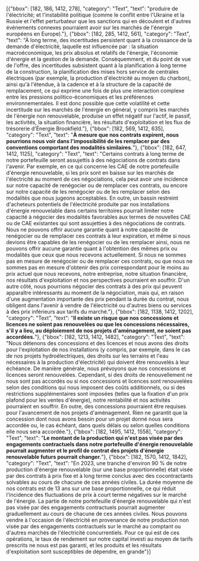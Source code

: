 [{"bbox": [182, 186, 1412, 278], "category": "Text", "text": "produire de l'électricité; et l'instabilité politique (comme le conflit entre l'Ukraine et la Russie et l'effet perturbateur que les sanctions qui en découlent et d'autres événements connexes pourraient avoir sur les marchés de l'énergie européens en Europe)."}, {"bbox": [182, 285, 1412, 561], "category": "Text", "text": "À long terme, des incertitudes persistent quant à la croissance de la demande d'électricité, laquelle est influencée par : la situation macroéconomique, les prix absolus et relatifs de l'énergie, l'économie d'énergie et la gestion de la demande. Conséquemment, et du point de vue de l'offre, des incertitudes subsistent quant à la planification à long terme de la construction, la planification des mises hors service de centrales électriques (par exemple, la production d'électricité au moyen du charbon), ainsi qu'à l'étendue, à la cadence et à la structure de la capacité de remplacement, ce qui exprime une fois de plus une interaction complexe entre les pressions politico-économiques et les préférences environnementales. Il est donc possible que cette volatilité et cette incertitude sur les marchés de l'énergie en général, y compris les marchés de l'énergie non renouvelable, produise un effet négatif sur l'actif, le passif, les activités, la situation financière, les résultats d'exploitation et les flux de trésorerie d'Énergie Brookfield."}, {"bbox": [182, 569, 1412, 635], "category": "Text", "text": "**À mesure que nos contrats expirent, nous pourrions nous voir dans l'impossibilité de les remplacer par des conventions comportant des modalités similaires.**"}, {"bbox": [182, 647, 1412, 1125], "category": "Text", "text": "Certains contrats à long terme de notre portefeuille seront assujettis à des négociations de contrats dans l'avenir. Par exemple, en ce qui concerne les CAE de notre portefeuille d'énergie renouvelable, si les prix sont en baisse sur les marchés de l'électricité au moment de ces négociations, cela peut avoir une incidence sur notre capacité de renégocier ou de remplacer ces contrats, ou encore sur notre capacité de les renégocier ou de les remplacer selon des modalités que nous jugeons acceptables. En outre, un bassin restreint d'acheteurs potentiels de l'électricité produite par nos installations d'énergie renouvelable dans certains territoires pourrait limiter notre capacité à négocier des modalités favorables aux termes de nouvelles CAE ou de CAE existantes qui sont assujetties à des négociations de contrats. Nous ne pouvons offrir aucune garantie quant à notre capacité de renégocier ou de remplacer ces contrats à leur expiration, et même si nous devions être capables de les renégocier ou de les remplacer ainsi, nous ne pouvons offrir aucune garantie quant à l'obtention des mêmes prix ou modalités que ceux que nous recevons actuellement. Si nous ne sommes pas en mesure de renégocier ou de remplacer ces contrats, ou que nous ne sommes pas en mesure d'obtenir des prix correspondant pour le moins au prix actuel que nous recevons, notre entreprise, notre situation financière, nos résultats d'exploitation et nos perspectives pourraient en souffrir. D'un autre côté, nous pourrions négocier des contrats à des prix qui peuvent apparaître intéressants au moment de la négociation, mais qui, en raison d'une augmentation importante des prix pendant la durée du contrat, nous obligent dans l'avenir à vendre de l'électricité ou d'autres biens ou services à des prix inférieurs aux tarifs du marché."}, {"bbox": [182, 1138, 1412, 1202], "category": "Text", "text": "**Il existe un risque que nos concessions et licences ne soient pas renouvelées ou que les concessions nécessaires, s'il y a lieu, au déploiement de nos projets d'aménagement, ne soient pas accordées.**"}, {"bbox": [182, 1213, 1412, 1482], "category": "Text", "text": "Nous détenons des concessions et des licences et nous avons des droits pour l'exploitation de nos installations (y compris, par exemple, dans le cas de nos projets hydroélectriques, des droits sur les terrains et l'eau nécessaires à la production d'électricité) qui doivent être renouvelés à leur échéance. De manière générale, nous prévoyons que nos concessions et licences seront renouvelées. Cependant, si des droits de renouvellement ne nous sont pas accordés ou si nos concessions et licences sont renouvelées selon des conditions qui nous imposent des coûts additionnels, ou si des restrictions supplémentaires sont imposées (telles que la fixation d'un prix plafond pour les ventes d'énergie), notre rentabilité et nos activités pourraient en souffrir. En outre, des concessions pourraient être requises pour l'avancement de nos projets d'aménagement. Rien ne garantit que la concession dont nous avons besoin pour un projet donné nous sera accordée ou, le cas échéant, dans quels délais ou selon quelles conditions elle nous sera accordée."}, {"bbox": [182, 1495, 1412, 1558], "category": "Text", "text": "**Le montant de la production qui n'est pas visée par des engagements contractuels dans notre portefeuille d'énergie renouvelable pourrait augmenter et le profil de contrat des projets d'énergie renouvelable futurs pourrait changer.**"}, {"bbox": [182, 1570, 1412, 1842], "category": "Text", "text": "En 2023, une tranche d'environ 90 % de notre production d'énergie renouvelable (sur une base proportionnelle) était visée par des contrats à prix fixe et à long terme conclus avec des cocontractants solvables au cours de chacune de ces années civiles. La durée moyenne de nos contrats est de 13 ans sur une base proportionnelle, ce qui réduit l'incidence des fluctuations de prix à court terme négatives sur le marché de l'énergie. La partie de notre portefeuille d'énergie renouvelable qui n'est pas visée par des engagements contractuels pourrait augmenter graduellement au cours de chacune de ces années civiles. Nous pouvons vendre à l'occasion de l'électricité en provenance de notre production non visée par des engagements contractuels sur le marché au comptant ou d'autres marchés de l'électricité concurrentiels. Pour ce qui est de ces opérations, le taux de rendement sur notre capital investi au moyen de tarifs prescrits ne nous est pas garanti, et les produits et les résultats d'exploitation sont susceptibles de dépendre, en grande"}]